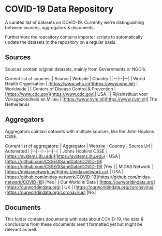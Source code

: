 # COVID-19 Data Repository

A curated list of datasets on COVID-19. Currently we're distinguishing between sources, aggregators & documents.

Furthermore the repository contains importer scripts to automatically update the datasets in the repository on a regular basis.

## Sources

Sources contain original datasets, mainly from Governments or NGO's.

Current list of sources:
| Source | Website | Country |
|--|--|--|
| World Health Organisation | [https://www.who.int](https://www.who.int) | Worldwide |
| Centers of Disease Control & Prevention | [https://www.cdc.gov](https://www.cdc.gov)| USA |
| Rijksinstituut voor Volksgezondheid en Milieu | [https://www.rivm.nl](https://www.rivm.nl)| The Netherlands

## Aggregators

Aggregators cointain datasets with multiple sources, like the John Hopkins CSSE.

Current list of aggregators:
| Aggregator | Website | Country | Source Url | Automated |
|--|--|--|--|--|
| Johns Hopkins CSSE | [https://systems.jhu.edu](https://systems.jhu.edu) | USA | [https://github.com/CSSEGISandData/COVID-19](https://github.com/CSSEGISandData/COVID-19) |Yes |
| MIDAS Network | [https://midasnetwork.us](https://midasnetwork.us) | USA | [https://github.com/midas-network/COVID-19](https://github.com/midas-network/COVID-19) |Yes |
| Our World in Data | [https://ourworldindata.org](https://ourworldindata.org) | UK | [https://ourworldindata.org/coronavirus](https://ourworldindata.org/coronavirus) |No |

## Documents

This folder contains documents with data about COVID-19, the data & conclusions from these documents aren't formatted yet but might be relevant as well.
